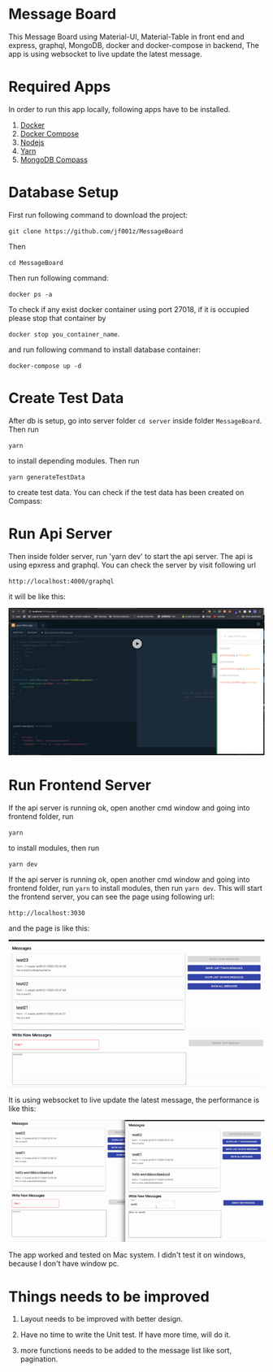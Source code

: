 # Message Board

This Message Board using Material-UI, Material-Table in front end and express, graphql, MongoDB, docker and docker-compose in backend, The app is using websocket to live update the latest message.

# Required Apps

In order to run this app locally, following apps have to be installed.

1. [Docker](https://docs.docker.com/)
1. [Docker Compose](https://docs.docker.com/compose/install/)
1. [Nodejs](https://nodejs.org/en/download/)
1. [Yarn](https://classic.yarnpkg.com/en/docs/install/#mac-stable)
1. [MongoDB Compass](https://www.mongodb.com/try/download/compass)

# Database Setup

First run following command to download the project:

`git clone https://github.com/jf001z/MessageBoard`

Then

`cd MessageBoard`

Then run following command:

`docker ps -a`

To check if any exist docker container using port 27018, if it is occupied please stop that container by

`docker stop you_container_name`.

and run following command to install database container:

`docker-compose up -d`

# Create Test Data

After db is setup, go into server folder `cd server` inside folder `MessageBoard`. Then run

`yarn`

to install depending modules. Then run

`yarn generateTestData`

to create test data. You can check if the test data has been created on Compass:

# Run Api Server

Then inside folder server, run 'yarn dev' to start the api server. The api is using epxress and graphql. You can check the server by visit following url

`http://localhost:4000/graphql`

it will be like this:

![graphql playgound](https://github.com/jf001z/MessageBoard/blob/master/images/graphql.png)

# Run Frontend Server

If the api server is running ok, open another cmd window and going into frontend folder, run

`yarn`

to install modules, then run

`yarn dev`

If the api server is running ok, open another cmd window and going into frontend folder, run `yarn` to install modules, then run `yarn dev`. This will start the frontend server, you can see the page using following url:

`http://localhost:3030`

and the page is like this:


![basic_layout](https://github.com/jf001z/MessageBoard/blob/master/images/basic_layout.gif)


It is using websocket to live update the latest message, the performance is like this:


![basic_layout](https://github.com/jf001z/MessageBoard/blob/master/images/websocket.gif)

The app worked and tested on Mac system. I didn't test it on windows, because I don't have window pc.

# Things needs to be improved

1. Layout needs to be improved with better design.

1. Have no time to write the Unit test. If have more time, will do it.

1. more functions needs to be added to the message list like sort, pagination.
